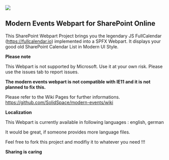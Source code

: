 ![](https://github.com/SolidSpace/modern-events/blob/master/assets/sharepoint_modern_calendar_banner.jpg)

## Modern Events Webpart for SharePoint Online
This SharePoint Webpart Project brings you the legendary JS FullCalendar (https://fullcalendar.io) implemented into a SPFX Webpart. It displays your good old SharePoint Calendar List in Modern UI Style. 

**Please note**

This Webpart is not supported by Microsoft. Use it at your own risk. Please use the issues tab to report issues.

**The modern events webpart is not compatible with IE11 and it is not planned to fix this.**

Please refer to the Wiki Pages for further informations.
https://github.com/SolidSpace/modern-events/wiki

**Localization**

This Webpart is currently available in following languages : english, german

It would be great, if someone provides more language files.

Feel free to fork this project and modifiy it to whatever you need !!!

**Sharing is caring**

